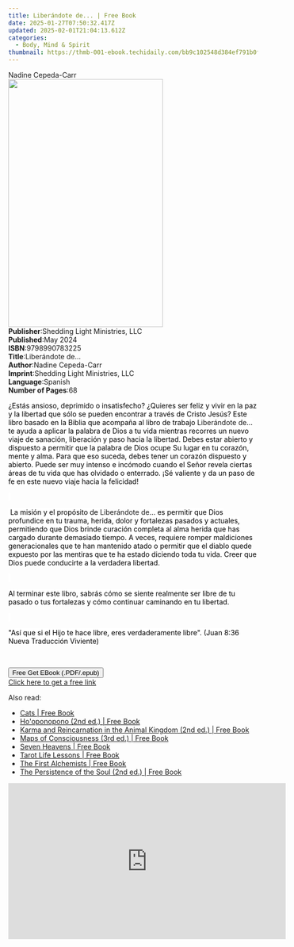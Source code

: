 ```yaml
---
title: Liberándote de... | Free Book
date: 2025-01-27T07:50:32.417Z
updated: 2025-02-01T21:04:13.612Z
categories:
  - Body, Mind & Spirit
thumbnail: https://thmb-001-ebook.techidaily.com/bb9c102548d384ef791b0f99ddcfc352355b8622e38f795f107e83654d99643d.jpg
---
```

<main id="book-container">
  <div class="flex flex-col">
    <div class="book-brief flex-1 py-6 px-4 sm:p-6 md:py-10 md:px-8">
      <!-- brief-->
      <div class="book-brief-main">Nadine Cepeda-Carr</div>
    </div>
    <div
      class="book-meta-info flex-1 grid gap-4 col-start-1 col-end-3 row-start-1 sm:mb-6 sm:grid-cols-4 lg:gap-6 lg:col-start-2 lg:row-end-6 lg:row-span-6 lg:mb-0"
    >
      <div
        class="book-meta-info-left place-content-center mt-4 p-4 text-sm leading-6 col-start-2 col-span-2 dark:text-slate-400"
      >
        <img
          class="w-full h-500 object-cover rounded-lg sm:h-255 sm:col-span-2 lg:col-span-full"
          src="https://img-001-ebook.techidaily.com/c8033e4b33a1d28546a1d70108cc808e6fc62227eda8191316fd52eea0f5673d.jpg"
          alt=""
          width="312"
          height="500"
        />
      </div>
      <div
        class="book-meta-info-right mt-2 col-start-1 row-start-2 col-span-3 self-center"
      >
        <!-- meta data  -->
        <div class="flex flex-col px-4 md:px-8">
          <div class="flex-1">
            <strong>Publisher</strong>:<span class="px-2"
              >Shedding Light Ministries, LLC</span
            >
          </div>
          <div class="flex-1">
            <strong>Published</strong>:<span class="px-2">May 2024</span>
          </div>
          <div class="flex-1">
            <strong>ISBN</strong>:<span class="px-2">9798990783225</span>
          </div>
          <div class="flex-1">
            <strong>Title</strong>:<span class="px-2">Liberándote de...</span>
          </div>
          <div class="flex-1">
            <strong>Author</strong>:<span class="px-2">Nadine Cepeda-Carr</span>
          </div>
          <div class="flex-1">
            <strong>Imprint</strong>:<span class="px-2"
              >Shedding Light Ministries, LLC</span
            >
          </div>
          <div class="flex-1">
            <strong>Language</strong>:<span class="px-2">Spanish</span>
          </div>
          <div class="flex-1">
            <strong>Number of Pages</strong>:<span class="px-2">68</span>
          </div>
        </div>
      </div>
    </div>
    <div class="book-description flex-1 py-6 px-4 sm:p-6 md:py-10 md:px-8">
      <div class="book-description-main">
        <div accordion-content="" id="description">
          <p>
            <span
              style="background-color: rgb(255, 255, 255); color: rgb(0, 0, 0)"
              >¿Estás ansioso, deprimido o insatisfecho? ¿Quieres ser feliz y
              vivir en la paz y la libertad que sólo se pueden encontrar a
              través de Cristo Jesús? Este libro basado en la Biblia que
              acompaña al libro de trabajo </span
            >Liberándote de<span
              style="background-color: rgb(255, 255, 255); color: rgb(0, 0, 0)"
              >... te ayuda a aplicar la palabra de Dios a tu vida mientras
              recorres un nuevo viaje de sanación, liberación y paso hacia la
              libertad. Debes estar abierto y dispuesto a permitir que la
              palabra de Dios ocupe Su lugar en tu corazón, mente y alma. Para
              que eso suceda, debes tener un corazón dispuesto y abierto. Puede
              ser muy intenso e incómodo cuando el Señor revela ciertas áreas de
              tu vida que has olvidado o enterrado. ¡Sé valiente y da un paso de
              fe en este nuevo viaje hacia la felicidad!</span
            >
          </p>
          <p>
            <span
              style="background-color: rgb(255, 255, 255); color: rgb(0, 0, 0)"
              >&nbsp;</span
            >
          </p>
          <p>
            <span
              style="background-color: rgb(255, 255, 255); color: rgb(0, 0, 0)"
              >&nbsp;La misión y el propósito de </span
            >Liberándote de<span
              style="background-color: rgb(255, 255, 255); color: rgb(0, 0, 0)"
              >... es permitir que Dios profundice en tu trauma, herida, dolor y
              fortalezas pasados y actuales, permitiendo que Dios brinde
              curación completa al alma herida que has cargado durante demasiado
              tiempo. A veces, requiere romper maldiciones generacionales que te
              han mantenido atado o permitir que el diablo quede expuesto por
              las mentiras que te ha estado diciendo toda tu vida. Creer que
              Dios puede conducirte a la verdadera libertad.</span
            >
          </p>
          <p>
            <span
              style="background-color: rgb(255, 255, 255); color: rgb(0, 0, 0)"
              >&nbsp;</span
            >
          </p>
          <p>
            <span
              style="background-color: rgb(255, 255, 255); color: rgb(0, 0, 0)"
              >Al terminar este libro, sabrás cómo se siente realmente ser libre
              de tu pasado o tus fortalezas y cómo continuar caminando en tu
              libertad.</span
            >
          </p>
          <p>
            <span
              style="background-color: rgb(255, 255, 255); color: rgb(0, 0, 0)"
              >&nbsp;</span
            >
          </p>
          <p>
            <span
              style="background-color: rgb(255, 255, 255); color: rgb(0, 0, 0)"
              >"Así que si el Hijo te hace libre, eres verdaderamente libre".
              (Juan 8:36 Nueva Traducción Viviente)</span
            >
          </p>
          <p><br /></p>
        </div>
        <div class="accordion-fader"></div>
      </div>
    </div>
    <div class="book-excerpts flex-1 py-6 px-4 sm:p-6 md:py-10 md:px-8"></div>
    <div
      class="book-about-author flex-1 py-6 px-4 sm:p-6 md:py-10 md:px-8"
    ></div>
    <div class="book-free-get flex-1 py-6 px-4 sm:p-6 md:py-10 md:px-8">
      <button
        id="btn-free-get"
        class="bg-blue-500 hover:bg-blue-700 text-white font-bold py-2 px-4 rounded"
      >
        Free Get EBook (.PDF/.epub)
      </button>
      <div id="countdown-display" class="px-2 text-lg mt-2"></div>
      <a
        id="free-link"
        class="hidden bg-blue-500 hover:bg-blue-700 text-white font-bold py-2 px-4 rounded"
        href="https://www.ebooks.com/en-us/book/211375950/liber-ndote-de/nadine-cepeda-carr/"
        target="_blank"
        >Click here to get a free link</a
      >
    </div>
    <script>
      let countdownTime = 0;
      let countdownInterval = null;
      document
        .getElementById('btn-free-get')
        .addEventListener('click', startCountdown);
      function startCountdown() {
        countdownTime = new Date().getTime() + 60000 * 3;
        countdownInterval = setInterval(updateCountdown, 1000);
        document.getElementById('btn-free-get').disabled = true;
        document
          .getElementById('btn-free-get')
          .classList.add('bg-gray-500', 'cursor-not-allowed');
      }
      function updateCountdown() {
        let currentTime = new Date().getTime();
        let timeLeft = countdownTime - currentTime;
        let secondsLeft = Math.floor(timeLeft / 1000);
        document.getElementById('countdown-display').innerHTML =
          `Remaining time: ${secondsLeft} seconds.`;
        if (secondsLeft <= 0) {
          clearInterval(countdownInterval);
          document.getElementById('btn-free-get').classList.add('hidden');
          document.getElementById('free-link').classList.remove('hidden');
          document.getElementById('countdown-display').innerHTML = '';
        }
      }
    </script>
  </div>
</main>

<ins class="adsbygoogle"
      style="display:block"
      data-ad-client="ca-pub-7571918770474297"
      data-ad-slot="8358498916"
      data-ad-format="auto"
      data-full-width-responsive="true"></ins>
    

<span class="atpl-alsoreadstyle">Also read:</span>
<div><ul>
<li><a href="https://novels-ebooks.techidaily.com/210769675-9781644117477-cats/"><u>Cats | Free Book</u></a></li>
<li><a href="https://novels-ebooks.techidaily.com/210769684-9781644118818-hooponopono-2nd-ed/"><u>Ho'oponopono (2nd ed.) | Free Book</u></a></li>
<li><a href="https://novels-ebooks.techidaily.com/210769680-9781644118146-karma-and-reincarnation-in-the-animal-kingdom-2nd-ed/"><u>Karma and Reincarnation in the Animal Kingdom (2nd ed.) | Free Book</u></a></li>
<li><a href="https://novels-ebooks.techidaily.com/210769672-9781644116227-maps-of-consciousness-3rd-ed/"><u>Maps of Consciousness (3rd ed.) | Free Book</u></a></li>
<li><a href="https://novels-ebooks.techidaily.com/210769681-9781644118160-seven-heavens/"><u>Seven Heavens | Free Book</u></a></li>
<li><a href="https://novels-ebooks.techidaily.com/210769682-9781644118184-tarot-life-lessons/"><u>Tarot Life Lessons | Free Book</u></a></li>
<li><a href="https://novels-ebooks.techidaily.com/210769673-9781644116845-the-first-alchemists/"><u>The First Alchemists | Free Book</u></a></li>
<li><a href="https://novels-ebooks.techidaily.com/210769674-9781644117194-the-persistence-of-the-soul-2nd-ed/"><u>The Persistence of the Soul (2nd ed.) | Free Book</u></a></li>
</ul></div>

<!-- affiliate ads begin -->
<iframe width="560" height="315" src="https://www.youtube.com/embed/GyfJUhsz_AY?si=x2HjoLX1B89oEPgZ" title="YouTube video player" frameborder="0" allow="accelerometer; autoplay; clipboard-write; encrypted-media; gyroscope; picture-in-picture; web-share" referrerpolicy="strict-origin-when-cross-origin" allowfullscreen></iframe>
<!-- affiliate ads end -->


